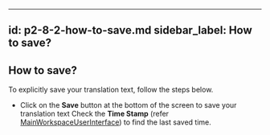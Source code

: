 ---
id: p2-8-2-how-to-save.md
sidebar_label: How to save?
--------
## How to save?
To explicitly save your translation text, follow the steps below.
 
* Click on the **Save** button at the bottom of the screen to save your translation text
Check the **Time Stamp** (refer [MainWorkspaceUserInterface](../..\Part-1\Getting-Started\Autographa-Live-User-Interface-Overview\p1-2-2-main-wrkspace-ui.md)) to find the last saved time.

